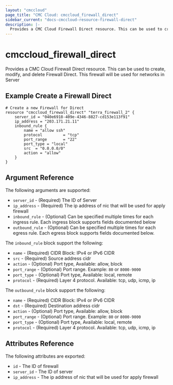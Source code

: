```yaml
---
layout: "cmccloud"
page_title: "CMC Cloud: cmccloud_firewall_direct"
sidebar_current: "docs-cmccloud-resource-firewall-direct"
description: |-
  Provides a CMC Cloud Firewall Direct resource. This can be used to create, modify, and delete Firewall Direct. Firewall Direct is a firewall for a specific IP address of a server
---
```


# cmccloud\_firewall_direct

Provides a CMC Cloud Firewall Direct resource. This can be used to create,
modify, and delete Firewall Direct. This firewall will be used for networks in Server

## Example Create a Firewall Direct

```hcl
# Create a new Firewall for Direct
resource "cmccloud_firewall_direct" "terra_firewall_2" {
    server_id = "040e6918-409e-4346-8827-cd153e113f91" 
    ip_address = "203.171.21.11"
    inbound_rule {
        name = "allow ssh"
        protocol         = "tcp"
        port_range       = "22"
        port_type = "local"
        src  = "0.0.0.0/0"
        action = "allow"
    }
}
```

## Argument Reference

The following arguments are supported:

* `server_id` - (Required) The ID of Server
* `ip_address` - (Required) The ip address of nic that will be used for apply firewall
* `inbound_rule` - (Optional) Can be specified multiple times for each ingress rule. Each ingress block supports fields documented below
* `outbound_rule` - (Optional) Can be specified multiple times for each egress rule. Each egress block supports fields documented below.

The `inbound_rule` block support the following: 
* `name` - (Required) CIDR Block: IPv4 or IPv6 CIDR
* `src` - (Required) Source address cidr
* `action` - (Optional) Port type, Available: allow, block
* `port_range` - (Optional) Port range. Example: `80` or `8000-9000`
* `port_type` - (Optional) Port type, Available: local, remote
* `protocol` - (Required) Layer 4 protocol.  Available: tcp, udp, icmp, ip

The `outbound_rule` block support the following: 
* `name` - (Required) CIDR Block: IPv4 or IPv6 CIDR 
* `dst` - (Required) Destination address cidr
* `action` - (Optional) Port type, Available: allow, block
* `port_range` - (Optional) Port range. Example: `80` or `8000-9000`
* `port_type` - (Optional) Port type, Available: local, remote
* `protocol` - (Required) Layer 4 protocol.  Available: tcp, udp, icmp, ip
## Attributes Reference

The following attributes are exported:

* `id` - The ID of firewall
* `server_id` - The ID of server
* `ip_address` -  The ip address of nic that will be used for apply firewall